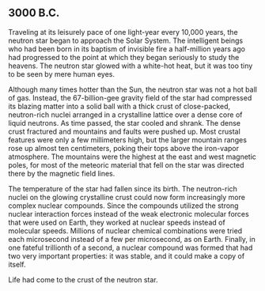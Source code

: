 ## 3000 B.C.
Traveling at its leisurely pace of one light-year every 10,000 years, the neutron star began to approach the Solar System. The intelligent beings who had been born in its baptism of invisible fire a half-million years ago had progressed to the point at which they began seriously to study the heavens. The neutron star glowed with a white-hot heat, but it was too tiny to be seen by mere human eyes.

Although many times hotter than the Sun, the neutron star was not a hot ball of gas. Instead, the 67-billion-gee gravity field of the star had compressed its blazing matter into a solid ball with a thick crust of close-packed, neutron-rich nuclei arranged in a crystalline lattice over a dense core of liquid neutrons. As time passed, the star cooled and shrank. The dense crust fractured and mountains and faults were pushed up. Most crustal features were only a few millimeters high, but the larger mountain ranges rose up almost ten centimeters, poking their tops above the iron-vapor atmosphere. The mountains were the highest at the east and west magnetic poles, for most of the meteoric material that fell on the star was directed there by the magnetic field lines.

The temperature of the star had fallen since its birth. The neutron-rich nuclei on the glowing crystalline crust could now form increasingly more complex nuclear compounds. Since the compounds utilized the strong nuclear interaction forces instead of the weak electronic molecular forces that were used on Earth, they worked at nuclear speeds instead of molecular speeds. Millions of nuclear chemical combinations were tried each microsecond instead of a few per microsecond, as on Earth. Finally, in one fateful trillionth of a second, a nuclear compound was formed that had two very important properties: it was stable, and it could make a copy of itself.

Life had come to the crust of the neutron star.